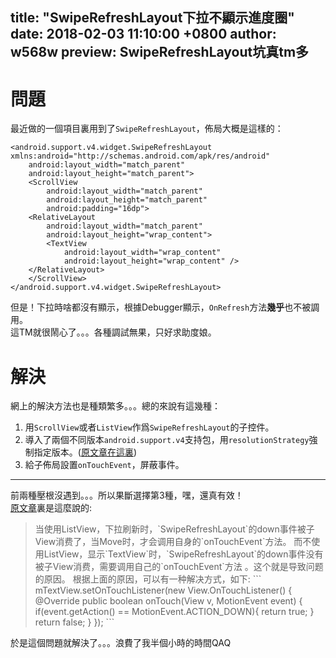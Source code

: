 title: "SwipeRefreshLayout下拉不顯示進度圈"
date: 2018-02-03 11:10:00 +0800
author: w568w
preview: SwipeRefreshLayout坑真tm多
---
# 問題
最近做的一個項目裏用到了`SwipeRefreshLayout`，佈局大概是這樣的：
```
<android.support.v4.widget.SwipeRefreshLayout xmlns:android="http://schemas.android.com/apk/res/android"
    android:layout_width="match_parent"
    android:layout_height="match_parent">
    <ScrollView
        android:layout_width="match_parent"
        android:layout_height="match_parent"
        android:padding="16dp">
    <RelativeLayout
        android:layout_width="match_parent"
        android:layout_height="wrap_content">
        <TextView
            android:layout_width="wrap_content"
            android:layout_height="wrap_content" />
    </RelativeLayout>
    </ScrollView>
</android.support.v4.widget.SwipeRefreshLayout>
```
但是！下拉時啥都沒有顯示，根據Debugger顯示，`OnRefresh`方法**幾乎**也不被調用。  
這TM就很鬧心了。。。各種調試無果，只好求助度娘。
# 解決
網上的解決方法也是種類繁多。。。總的來說有這幾種：  
1. 用`ScrollView`或者`ListView`作爲`SwipeRefreshLayout`的子控件。  
2. 導入了兩個不同版本`android.support.v4`支持包，用`resolutionStrategy`強制指定版本。([原文章在這裏](https://www.jianshu.com/p/2a1897fdc041))  
3. 給子佈局設置`onTouchEvent`，屏蔽事件。  
***
前兩種壓根沒遇到。。。所以果斷選擇第3種，嘿，還真有效！  
[原文章](http://blog.csdn.net/u013673799/article/details/70755747)裏是這麼說的:  
<blockquote>
当使用ListView，下拉刷新时，`SwipeRefreshLayout`的down事件被子View消费了，当Move时，才会调用自身的`onTouchEvent`方法。  
而不使用ListView，显示`TextView`时，`SwipeRefreshLayout`的down事件没有被子View消费，需要调用自己的`onTouchEvent`方法 。这个就是导致问题的原因。   
根据上面的原因，可以有一种解决方式，如下:  
```
mTextView.setOnTouchListener(new View.OnTouchListener() {
    @Override
    public boolean onTouch(View v, MotionEvent event) {
        if(event.getAction() == MotionEvent.ACTION_DOWN){
            return true;
        }
        return false;
    }
});
```
</blockquote>  
於是這個問題就解決了。。。浪費了我半個小時的時間QAQ
